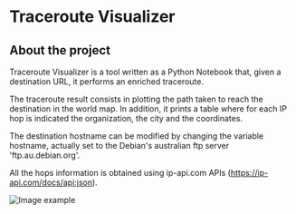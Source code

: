 # Traceroute Visualizer

## About the project
Traceroute Visualizer is a tool written as a Python Notebook that, given a destination URL, it performs an enriched traceroute.

The traceroute result consists in plotting the path taken to reach the destination in the world map.
In addition, it prints a table where for each IP hop is indicated the organization, the city and the coordinates.

The destination hostname can be modified by changing the variable hostname, actually set to the Debian's australian ftp server 'ftp.au.debian.org'.

All the hops information is obtained using ip-api.com APIs (https://ip-api.com/docs/api:json).

![Image example](https://github.com/LoSgu8/traceroute_visualizer/example.png?raw=true)
